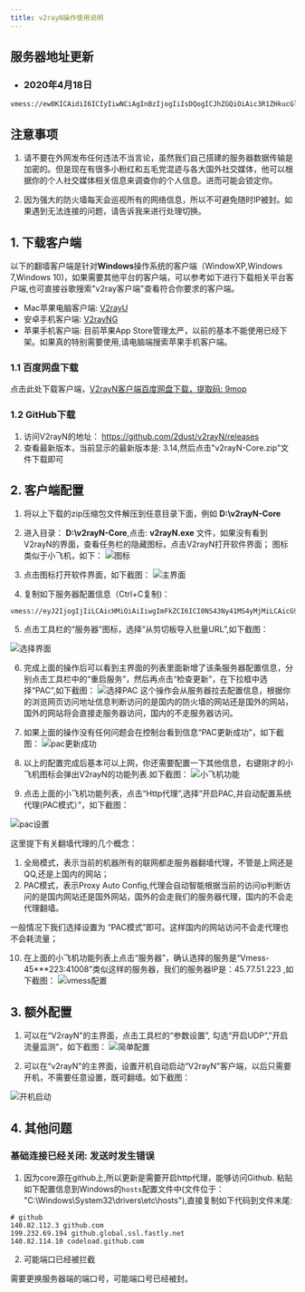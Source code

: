```yaml
---
title: v2rayN操作使用说明
---
```





## 服务器地址更新

- ### 2020年4月18日

```
vmess://ew0KICAidiI6ICIyIiwNCiAgInBzIjogIiIsDQogICJhZGQiOiAic3R1ZHkucGluZ2Jvb2sudG9wIiwNCiAgInBvcnQiOiAiNTY3ODkiLA0KICAiaWQiOiAiZGY1MDg2NzItN2ZkOS0xMWVhLThlOWMtNTYwMDAyYjAyMDU2IiwNCiAgImFpZCI6ICIxNiIsDQogICJuZXQiOiAid3MiLA0KICAidHlwZSI6ICJub25lIiwNCiAgImhvc3QiOiAic3R1ZHkucGluZ2Jvb2sudG9wIiwNCiAgInBhdGgiOiAiLzBwVUdZbnpoLyIsDQogICJ0bHMiOiAidGxzIg0KfQ==
```

## 注意事项

1. 请不要在外网发布任何违法不当言论，虽然我们自己搭建的服务器数据传输是加密的。但是现在有很多小粉红和五毛党混迹与各大国外社交媒体，他可以根据你的个人社交媒体相关信息来调查你的个人信息。进而可能会锁定你。

2. 因为强大的防火墙每天会巡视所有的网络信息，所以不可避免随时IP被封。如果遇到无法连接的问题，请告诉我来进行处理切换。

## 1. 下载客户端

以下的翻墙客户端是针对**Windows**操作系统的客户端（WindowXP,Windows 7,Windows 10)，如果需要其他平台的客户端，可以参考如下进行下载相关平台客户端,也可直接谷歌搜索"v2ray客户端"查看符合你要求的客户端。

- Mac苹果电脑客户端: [V2rayU](https://github.com/yanue/V2rayU)
- 安卓手机客户端: [V2rayNG](https://github.com/2dust/v2rayNG/releases)
- 苹果手机客户端: 目前苹果App Store管理太严，以前的基本不能使用已经下架。如果真的特别需要使用,请电脑端搜索苹果手机客户端。

### 1.1 百度网盘下载

点击此处下载客户端，[V2rayN客户端百度网盘下载，提取码: 9mop](https://pan.baidu.com/s/13K1OkNSba-27yxlRm75jiA)

### 1.2 GitHub下载

1. 访问V2rayN的地址： <https://github.com/2dust/v2rayN/releases>
2. 查看最新版本，当前显示的最新版本是: 3.14,然后点击"v2rayN-Core.zip"文件下载即可

## 2. 客户端配置

1. 将以上下载的zip压缩包文件解压到任意目录下面，例如 **D:\v2rayN-Core**
2. 进入目录： **D:\v2rayN-Core**,点击: **v2rayN.exe** 文件，如果没有看到V2rayN的界面，查看任务栏的隐藏图标，点击V2rayN打开软件界面；
图标类似于小飞机，如下：
![图标](https://s1.ax1x.com/2020/04/15/JCGQsO.png)

3. 点击图标打开软件界面，如下截图：
![主界面](https://s1.ax1x.com/2020/04/15/JCG7k9.png)

4. 复制如下服务器配置信息（Ctrl+C复制)：

```
vmess://eyJ2IjogIjIiLCAicHMiOiAiIiwgImFkZCI6ICI0NS43Ny41MS4yMjMiLCAicG9ydCI6IDQxMDA4LCAiYWlkIjogMTYsICJ0eXBlIjogImR0bHMiLCAibmV0IjogImtjcCIsICJwYXRoIjogIiIsICJob3N0IjogIiIsICJpZCI6ICJlZjAwZmFlYy03ZWUwLTExZWEtODY1Ny01NjAwMDJhZjY2NzMiLCAidGxzIjogIm5vbmUifQ==

```

5. 点击工具栏的“服务器”图标，选择“从剪切板导入批量URL”,如下截图：

![选择界面](https://s1.ax1x.com/2020/04/15/JCJlpq.png)

6. 完成上面的操作后可以看到主界面的列表里面新增了该条服务器配置信息，分别点击工具栏中的“重启服务”，然后再点击“检查更新”，在下拉框中选择“PAC”,如下截图：
![选择PAC](https://s1.ax1x.com/2020/04/15/JCYaqS.png)
这个操作会从服务器拉去配置信息，根据你的浏览网页访问地址信息判断访问的是国内的防火墙的网站还是国外的网站，国外的网站将会直接走服务器访问，国内的不走服务器访问。

7. 如果上面的操作没有任何问题会在控制台看到信息“PAC更新成功”，如下截图：
![pac更新成功](https://s1.ax1x.com/2020/04/15/JCtPQP.png)

8. 以上的配置完成后基本可以上网，你还需要配置一下其他信息，右键刚才的小飞机图标会弹出V2rayN的功能列表.如下截图：
![小飞机功能](https://s1.ax1x.com/2020/04/15/JCthOf.png)

9. 点击上面的小飞机功能列表，点击“Http代理”,选择“开启PAC,并自动配置系统代理(PAC模式）”，如下截图：

![pac设置](https://s1.ax1x.com/2020/04/15/JCN8jP.png)

这里提下有关翻墙代理的几个概念：

1. 全局模式，表示当前的机器所有的联网都走服务器翻墙代理，不管是上网还是QQ,还是上国内的网站；
2. PAC模式，表示Proxy Auto Config,代理会自动智能根据当前的访问ip判断访问的是国内网站还是国外网站，国外的会走我们的服务器代理，国内的不会走代理翻墙。

一般情况下我们选择设置为 “PAC模式”即可。这样国内的网站访问不会走代理也不会耗流量；

10. 在上面的小飞机功能列表上点击“服务器”，确认选择的服务是“Vmess-45***223:41008”类似这样的服务器，我们的服务器IP是：45.77.51.223 ,如下截图：
![vmess配置](https://s1.ax1x.com/2020/04/15/JCaLpd.png)

## 3. 额外配置

1. 可以在“V2rayN"的主界面，点击工具栏的“参数设置”, 勾选“开启UDP”,"开启流量监测"，如下截图：
![简单配置](https://s1.ax1x.com/2020/04/15/JCwaq0.png)

2. 可以在“v2rayN"的主界面，设置开机自动启动“V2rayN"客户端，以后只需要开机，不需要任意设置，既可翻墙。如下截图：

![开机启动](https://s1.ax1x.com/2020/04/15/JC0VoT.png)

## 4. 其他问题

### 基础连接已经关闭: 发送时发生错误

1. 因为core源在github上,所以更新是需要开启http代理，能够访问Github. 粘贴如下配置信息到Windows的`hosts`配置文件中(文件位于： "C:\Windows\System32\drivers\etc\hosts"),直接复制如下代码到文件末尾:

```
# github
140.82.112.3 github.com
199.232.69.194 github.global.ssl.fastly.net
140.82.114.10 codeload.github.com
```

2. 可能端口已经被拦截

需要更换服务器端的端口号，可能端口号已经被封。
